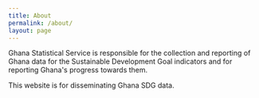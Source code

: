 ```yaml
---
title: About
permalink: /about/
layout: page
---
```


Ghana Statistical Service is responsible for the collection and reporting of Ghana data for the Sustainable Development Goal indicators and for reporting Ghana's progress towards them.

This website is for disseminating Ghana SDG data.
